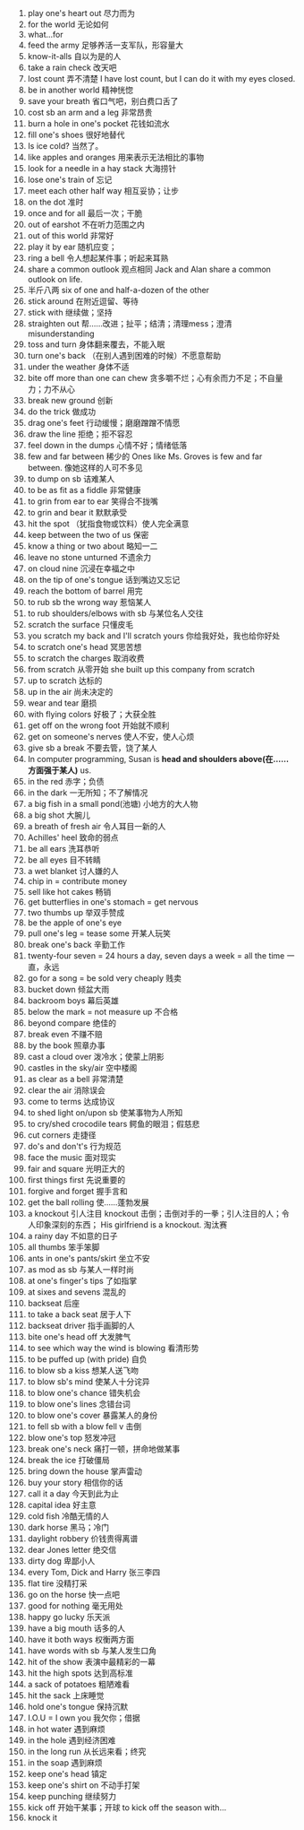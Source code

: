1. play one's heart out 尽力而为
2. for the world 无论如何
3. what...for
4. feed the army 足够养活一支军队，形容量大
5. know-it-alls 自以为是的人
6. take a rain check 改天吧
7. lost count 弄不清楚
    I have lost count, but I can do it with my eyes closed.
8. be in another world 精神恍惚
9. save your breath 省口气吧，别白费口舌了
10. cost sb an arm and a leg 非常昂贵
11. burn a hole in one's pocket 花钱如流水
12. fill one's shoes 很好地替代
13. Is ice cold? 当然了。
14. like apples and oranges 用来表示无法相比的事物
15. look for a needle in a hay stack 大海捞针
16. lose one's train of 忘记
17. meet each other half way 相互妥协；让步
18. on the dot 准时
19. once and for all 最后一次；干脆
20. out of earshot 不在听力范围之内
21. out of this world 非常好
22. play it by ear 随机应变；
23. ring a bell 令人想起某件事；听起来耳熟
24. share a common outlook 观点相同
    Jack and Alan share a common outlook on life.
25. 半斤八两 six of one and half-a-dozen of the other
26. stick around 在附近逗留、等待
27. stick with 继续做；坚持
28. straighten out 帮……改进；扯平；结清；清理mess；澄清misunderstanding
29. toss and turn 身体翻来覆去，不能入眠
30. turn one's back （在别人遇到困难的时候）不愿意帮助
31. under the weather 身体不适
32. bite off more than one can chew 贪多嚼不烂；心有余而力不足；不自量力；力不从心
33. break new ground 创新
34. do the trick 做成功
35. drag one's feet 行动缓慢；磨磨蹭蹭不情愿
36. draw the line 拒绝；拒不容忍
37. feel down in the dumps 心情不好；情绪低落
38. few and far between 稀少的
    Ones like Ms. Groves is few and far between. 像她这样的人可不多见
39. to dump on sb 诘难某人
40. to be as fit as a fiddle 非常健康
41. to grin from ear to ear 笑得合不拢嘴
42. to grin and bear it 默默承受
43. hit the spot （犹指食物或饮料）使人完全满意
44. keep between the two of us 保密
45. know a thing or two about 略知一二
46. leave no stone unturned 不遗余力
47. on cloud nine 沉浸在幸福之中
48. on the tip of one's tongue 话到嘴边又忘记
49. reach the bottom of barrel 用完
50. to rub sb the wrong way 惹恼某人
51. to rub shoulders/elbows with sb 与某位名人交往
52. scratch the surface 只懂皮毛
53. you scratch my back and I'll scratch yours 你给我好处，我也给你好处
54. to scratch one's head 冥思苦想
55. to scratch the charges 取消收费
56. from scratch 从零开始
    she built up this company from scratch
57. up to scratch 达标的
58. up in the air 尚未决定的
59. wear and tear 磨损
60. with flying colors 好极了；大获全胜
61. get off on the wrong foot 开始就不顺利
62. get on someone's nerves 使人不安，使人心烦
63. give sb a break 不要去管，饶了某人
64. In computer programming, Susan is **head and shoulders above(在……方面强于某人)** us.
65. in the red 赤字；负债
67. in the dark 一无所知；不了解情况
68. a big fish in a small pond(池塘) 小地方的大人物
69. a big shot 大腕儿
70. a breath of fresh air 令人耳目一新的人
71. Achilles' heel 致命的弱点
72. be all ears 洗耳恭听
73. be all eyes 目不转睛
74. a wet blanket 讨人嫌的人
75. chip in = contribute money
76. sell like hot cakes 畅销
77. get butterflies in one's stomach = get nervous
78. two thumbs up 举双手赞成
79. be the apple of one's eye
80. pull one's leg = tease some 开某人玩笑
81. break one's back 辛勤工作
82. twenty-four seven = 24 hours a day, seven days a week = all the time 一直，永远
83. go for a song = be sold very cheaply 贱卖
84. bucket down 倾盆大雨
85. backroom boys 幕后英雄
86. below the mark = not measure up 不合格
87. beyond compare 绝佳的
88. break even 不赚不赔
89. by the book 照章办事    
90. cast a cloud over 泼冷水；使蒙上阴影
91. castles in the sky/air 空中楼阁
92. as clear as a bell 非常清楚
93. clear the air 消除误会
94. come to terms 达成协议
95. to shed light on/upon sb 使某事物为人所知
96. to cry/shed crocodile tears 鳄鱼的眼泪；假慈悲
97. cut corners 走捷径
98. do's and don't's 行为规范
99. face the music 面对现实
100. fair and square 光明正大的
101. first things first 先说重要的
102. forgive and forget 握手言和
103. get the ball rolling 使……蓬勃发展
104. a knockout 引人注目
    knockout 击倒；击倒对手的一拳；引人注目的人；令人印象深刻的东西； His girlfriend is a knockout.
    淘汰赛
105. a rainy day 不如意的日子
106. all thumbs 笨手笨脚
107. ants in one's pants/skirt 坐立不安
108. as mod as sb 与某人一样时尚
109. at one's finger's tips 了如指掌
110. at sixes and sevens 混乱的
111. backseat 后座
112. to take a back seat 居于人下
113. backseat driver 指手画脚的人
114. bite one's head off 大发脾气
115. to see which way the wind is blowing 看清形势
116. to be puffed up (with pride) 自负
117. to blow sb a kiss 想某人送飞吻
118. to blow sb's mind 使某人十分诧异
119. to blow one's chance 错失机会
120. to blow one's lines 念错台词
121. to blow one's cover 暴露某人的身份
122. to fell sb with a blow
    fell v 击倒
123. blow one's top 怒发冲冠
124. break one's neck 痛打一顿，拼命地做某事
125. break the ice 打破僵局
126. bring down the house 掌声雷动
127. buy your story 相信你的话
128. call it a day 今天到此为止
129. capital idea 好主意
130. cold fish 冷酷无情的人
131. dark horse 黑马；冷门
132. daylight robbery 价钱贵得离谱
133. dear Jones letter 绝交信
134. dirty dog 卑鄙小人
135. every Tom, Dick and Harry 张三李四
136. flat tire 没精打采
137. go on the horse 快一点吧
138. good for nothing 毫无用处
139. happy go lucky 乐天派
140. have a big mouth 话多的人
141. have it both ways 权衡两方面
142. have words with sb 与某人发生口角
143. hit of the show 表演中最精彩的一幕
144. hit the high spots 达到高标准
145. a sack of potatoes 粗陋难看
146. hit the sack 上床睡觉
147. hold one's tongue 保持沉默
148. I.O.U = I own you 我欠你；借据
149. in hot water 遇到麻烦
150. in the hole 遇到经济困难
151. in the long run 从长远来看；终究
152. in the soap 遇到麻烦
153. keep one's head 镇定
154. keep one's shirt on 不动手打架
155. keep punching 继续努力
156. kick off 开始干某事；开球
    to kick off the season with...
157. knock it 
